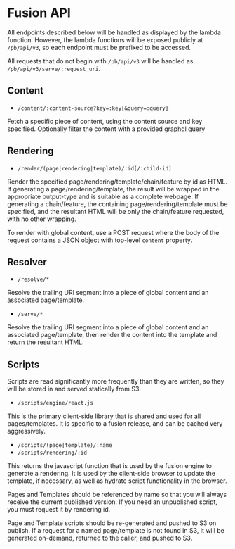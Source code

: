 # Fusion API

All endpoints described below will be handled as displayed by the lambda function. However, the lambda functions will be exposed publicly at `/pb/api/v3`, so each endpoint must be prefixed to be accessed.

All requests that do not begin with `/pb/api/v3` will be handled as `/pb/api/v3/serve/:request_uri`.


## Content

-   `/content/:content-source?key=:key[&query=:query]`

Fetch a specific piece of content, using the content source and key specified. Optionally filter the content with a provided graphql query


## Rendering

-   `/render/(page|rendering|template)/:id[/:child-id]`

Render the specified page/rendering/template/chain/feature by id as HTML. If generating a page/rendering/template, the result will be wrapped in the appropriate output-type and is suitable as a complete webpage. If generating a chain/feature, the containing page/rendering/template must be specified, and the resultant HTML will be only the chain/feature requested, with no other wrapping.

To render with global content, use a POST request where the body of the request contains a JSON object with top-level `content` property.


## Resolver

-   `/resolve/*`

Resolve the trailing URI segment into a piece of global content and an associated page/template.

-   `/serve/*`

Resolve the trailing URI segment into a piece of global content and an associated page/template, then render the content into the template and return the resultant HTML.


## Scripts

Scripts are read significantly more frequently than they are written, so they will be stored in and served statically from S3.

-   `/scripts/engine/react.js`

This is the primary client-side library that is shared and used for all pages/templates. It is specific to a fusion release, and can be cached very aggressively.

-   `/scripts/(page|template)/:name`
-   `/scripts/rendering/:id`

This returns the javascript function that is used by the fusion engine to generate a rendering. It is used by the client-side browser to update the template, if necessary, as well as hydrate script functionality in the browser.

Pages and Templates should be referenced by name so that you will always receive the current published version. If you need an unpublished script, you must request it by rendering id.

Page and Template scripts should be re-generated and pushed to S3 on publish. If a request for a named page/template is not found in S3, it will be generated on-demand, returned to the caller, and pushed to S3.
